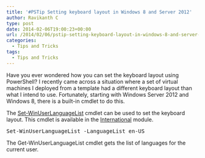 ```yaml
---
title: '#PSTip Setting keyboard layout in Windows 8 and Server 2012'
author: Ravikanth C
type: post
date: 2014-02-06T19:00:23+00:00
url: /2014/02/06/pstip-setting-keyboard-layout-in-windows-8-and-server-2012/
categories:
  - Tips and Tricks
tags:
  - Tips and Tricks
---
```

Have you ever wondered how you can set the keyboard layout using PowerShell? I recently came across a situation where a set of virtual machines I deployed from a template had a different keyboard layout than what I intend to use. Fortunately, starting with Windows Server 2012 and Windows 8, there is a built-in cmdlet to do this.

The [Set-WinUserLanguageList][1] cmdlet can be used to set the keyboard layout. This cmdlet is available in the [International][2] module.

<pre class="brush: powershell; title: ; notranslate" title="">Set-WinUserLanguageList -LanguageList en-US
</pre>

The Get-WinUserLanguageList cmdlet gets the list of languages for the current user.

[1]: http://technet.microsoft.com/en-us/library/hh852168.aspx
[2]: /2013/03/13/pstip-how-to-configure-international-settings-in-powershell-3-0/